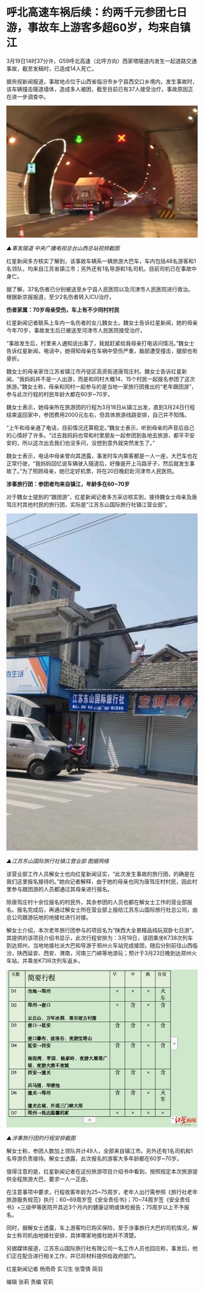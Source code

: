 # 呼北高速车祸后续：约两千元参团七日游，事故车上游客多超60岁，均来自镇江

3月19日14时37分许，G59呼北高速（北呼方向）西家塔隧道内发生一起道路交通事故，截至发稿时，已造成14人死亡。

据央视新闻报道，事故地点位于山西省临汾市乡宁县西交口乡境内，发生事故时，该车辆撞击隧道墙体，造成多人被困，截至目前已有37人接受治疗。事故原因正在进一步调查中。

![78ab539cfc507ac45df2be4d7e2821cd.jpg](https://raw.githubusercontent.com/qqhsx/qqnews_image/main/2024/03/20/呼北高速车祸后续：约两千元参团七日游，事故车上游客多超60岁，均来自镇江/78ab539cfc507ac45df2be4d7e2821cd.jpg)

_▲事发隧道 中央广播电视总台山西总站视频截图_

红星新闻多方核实了解到，该事故车辆系一辆旅游大巴车，车内包括48名游客和1名领队，均来自江苏省镇江市；另外还有1名导游和1名司机，目前司机已在事故中身亡。

据了解，37名伤者已分别被送至乡宁县人民医院以及河津市人民医院进行救治。根据新京报报道，至少2名伤者转入ICU治疗。

**伤者家属：70岁母亲受伤，车上有不少同村村民**

红星新闻记者联系上车内一名伤者的女儿魏女士。魏女士告诉红星新闻，她的母亲今年70岁，事故发生后已被送至河津市人民医院接受治疗。

“事故发生后，村里来人通知说出事了，我就赶紧给我母亲打电话问情况。”魏女士告诉红星新闻，电话中，她得知母亲在车祸中受伤严重，脑部遭受撞击，腿部也有骨折。

魏女士的母亲家住江苏省镇江市丹徒区高资街道唐驾庄村。魏女士告诉红星新闻，“我妈妈并不是一人出游，而是和同村大概14、15个村民一起报名参团了这次旅游。”魏女士称，母亲和同村一起参与的是当地一家旅行团推出的“老年跟团游”，参与此次行程的村民年龄大都在60岁~70岁。

魏女士表示，她母亲所在旅游团的行程为3月18日从镇江出发，直到3月24日行程结束返回家中，参团费用2000元左右，但具体旅游线路安排，自己并不知情。

“上午和母亲通了电话，目前情况还算稳定。”魏女士表示，听到母亲的声音后自己的心情好了许多。“过去我妈妈也常和村里朋友一起参团到各地去旅游，都平平安安的，所以这次出去我们也没多问，没想到意外就突然发生了。”

魏女士表示，电话中母亲曾向其透露，事发时车内乘客都是一人一座，大巴车也在正常行驶，“我妈妈回忆说车辆驶入隧道后，好像是开上马路牙子，然后就发生事故了。”为了照顾母亲，她已定好机票，将在20日晚赶赴河津市人民医院。

**涉事旅行团：参团者均来自镇江，年龄多在60~70岁**

对于魏女士提到的“跟团游”，红星新闻记者多方采访核实到，接待魏女士母亲及唐驾庄村其他村民的旅行团，实际是“江苏东山国际旅行社镇江营业部”。

![8472b146bca03a08009660095f17ea6e.jpg](https://raw.githubusercontent.com/qqhsx/qqnews_image/main/2024/03/20/呼北高速车祸后续：约两千元参团七日游，事故车上游客多超60岁，均来自镇江/8472b146bca03a08009660095f17ea6e.jpg)

_▲江苏东山国际旅行社镇江营业部 图据网络_

该营业部工作人员解女士也向红星新闻证实，“此次发生事故的旅行团，的确是在我们这里报名接待的。”她向记者解释，由于她的母亲也同为唐驾庄村村民，因此村里参与跟团游的人员都通过其母亲进行报名。

除唐驾庄村十余位报名的村民外，其余参团的人员也都在解女士工作的营业部报名。报名完成后，再通过解女士所在营业部上报给江苏东山国际旅行社总公司，由总公司跟游玩地的地接社进行对接。

解女士介绍，本次老年旅行团参与的项目名为“陕西大全景精品纯玩双卧七日游”。其提供的该项目介绍书显示，此次行程安排为：3月19日，该团乘坐K738次列车到达郑州，当地地接社派大巴和导游于郑州火车站完成接团，随后分别前往山西临汾，陕西延安、西安、渭南，河南三门峡等地游玩；预计于3月23日晚到达郑州火车站，并乘坐K736次列车返乡。

![b30b6ff6cbd7e31947f988e52e2c96c3.jpg](https://raw.githubusercontent.com/qqhsx/qqnews_image/main/2024/03/20/呼北高速车祸后续：约两千元参团七日游，事故车上游客多超60岁，均来自镇江/b30b6ff6cbd7e31947f988e52e2c96c3.jpg)

 _▲涉事旅行团的行程安排截图_

解女士称，参团人数加上领队共计49人，全部来自镇江市。另外还有1名司机和1名导游负责接待。解女士透露，此次报名的游客大多年龄都在60岁~70岁。

值得注意的是，红星新闻记者在这份旅游项目介绍书中看到，按照规定本次旅游提供全程旅游大巴，要求一人一正座。

在注意事项中要求，行程收客年龄为25~75周岁，老年人出行需参照《旅行社老年旅游服务规范》执行：60~69周岁签《安全责任书》；70~74周岁签《安全责任书》+三级甲等医院开具近3个月内的健康证明或体检报告；75周岁以上不予报名。

同时，据解女士透露，车上游客均已购买保险，至于涉事旅行大巴的司机情况，解女士称司机由地接社安排，具体哪家地接社她并不清楚。

另据媒体报道，江苏东山国际旅行社有限公司一名工作人员也回应称，事发后，他们正在配合进行相关工作，并已将材料提供给政府部门。

红星新闻记者 杨雨奇 实习生 张雪倩 简羽

编辑 张莉 责编 官莉

